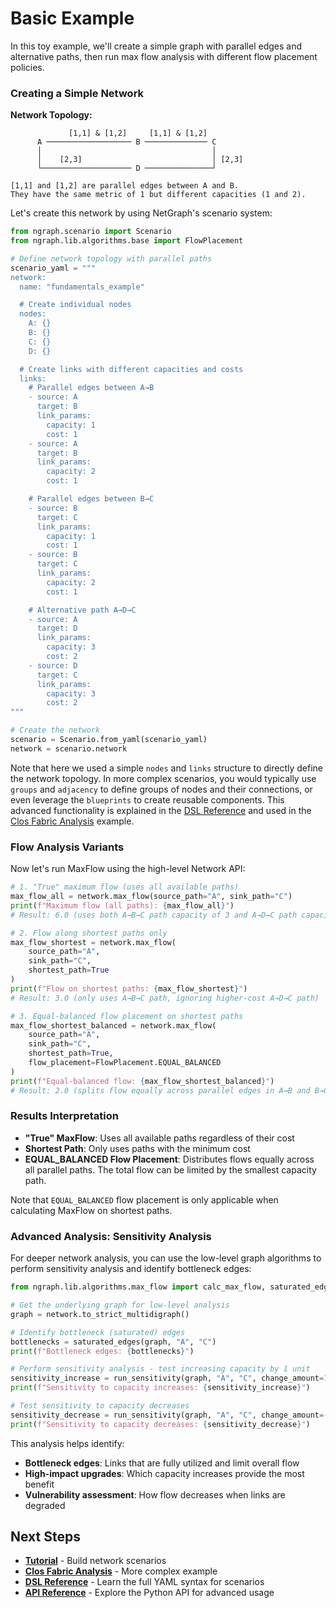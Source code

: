 # Basic Example

In this toy example, we'll create a simple graph with parallel edges and alternative paths, then run max flow analysis with different flow placement policies.

### Creating a Simple Network

**Network Topology:**

```
             [1,1] & [1,2]     [1,1] & [1,2]
      A ─────────────────── B ────────────── C
      │                                      │
      │    [2,3]                             │ [2,3]
      └──────────────────── D ───────────────┘

[1,1] and [1,2] are parallel edges between A and B.
They have the same metric of 1 but different capacities (1 and 2).
```

Let's create this network by using NetGraph's scenario system:

```python
from ngraph.scenario import Scenario
from ngraph.lib.algorithms.base import FlowPlacement

# Define network topology with parallel paths
scenario_yaml = """
network:
  name: "fundamentals_example"

  # Create individual nodes
  nodes:
    A: {}
    B: {}
    C: {}
    D: {}

  # Create links with different capacities and costs
  links:
    # Parallel edges between A→B
    - source: A
      target: B
      link_params:
        capacity: 1
        cost: 1
    - source: A
      target: B
      link_params:
        capacity: 2
        cost: 1

    # Parallel edges between B→C
    - source: B
      target: C
      link_params:
        capacity: 1
        cost: 1
    - source: B
      target: C
      link_params:
        capacity: 2
        cost: 1

    # Alternative path A→D→C
    - source: A
      target: D
      link_params:
        capacity: 3
        cost: 2
    - source: D
      target: C
      link_params:
        capacity: 3
        cost: 2
"""

# Create the network
scenario = Scenario.from_yaml(scenario_yaml)
network = scenario.network
```

Note that here we used a simple `nodes` and `links` structure to directly define the network topology. In more complex scenarios, you would typically use `groups` and `adjacency` to define groups of nodes and their connections, or even leverage the `blueprints` to create reusable components. This advanced functionality is explained in the [DSL Reference](../reference/dsl.md) and used in the [Clos Fabric Analysis](clos-fabric.md) example.

### Flow Analysis Variants

Now let's run MaxFlow using the high-level Network API:

```python
# 1. "True" maximum flow (uses all available paths)
max_flow_all = network.max_flow(source_path="A", sink_path="C")
print(f"Maximum flow (all paths): {max_flow_all}")
# Result: 6.0 (uses both A→B→C path capacity of 3 and A→D→C path capacity of 3)

# 2. Flow along shortest paths only
max_flow_shortest = network.max_flow(
    source_path="A",
    sink_path="C",
    shortest_path=True
)
print(f"Flow on shortest paths: {max_flow_shortest}")
# Result: 3.0 (only uses A→B→C path, ignoring higher-cost A→D→C path)

# 3. Equal-balanced flow placement on shortest paths
max_flow_shortest_balanced = network.max_flow(
    source_path="A",
    sink_path="C",
    shortest_path=True,
    flow_placement=FlowPlacement.EQUAL_BALANCED
)
print(f"Equal-balanced flow: {max_flow_shortest_balanced}")
# Result: 2.0 (splits flow equally across parallel edges in A→B and B→C)
```

### Results Interpretation

- **"True" MaxFlow**: Uses all available paths regardless of their cost
- **Shortest Path**: Only uses paths with the minimum cost
- **EQUAL_BALANCED Flow Placement**: Distributes flows equally across all parallel paths. The total flow can be limited by the smallest capacity path.

Note that `EQUAL_BALANCED` flow placement is only applicable when calculating MaxFlow on shortest paths.

### Advanced Analysis: Sensitivity Analysis

For deeper network analysis, you can use the low-level graph algorithms to perform sensitivity analysis and identify bottleneck edges:

```python
from ngraph.lib.algorithms.max_flow import calc_max_flow, saturated_edges, run_sensitivity

# Get the underlying graph for low-level analysis
graph = network.to_strict_multidigraph()

# Identify bottleneck (saturated) edges
bottlenecks = saturated_edges(graph, "A", "C")
print(f"Bottleneck edges: {bottlenecks}")

# Perform sensitivity analysis - test increasing capacity by 1 unit
sensitivity_increase = run_sensitivity(graph, "A", "C", change_amount=1.0)
print(f"Sensitivity to capacity increases: {sensitivity_increase}")

# Test sensitivity to capacity decreases
sensitivity_decrease = run_sensitivity(graph, "A", "C", change_amount=-1.0)
print(f"Sensitivity to capacity decreases: {sensitivity_decrease}")
```

This analysis helps identify:

- **Bottleneck edges**: Links that are fully utilized and limit overall flow
- **High-impact upgrades**: Which capacity increases provide the most benefit
- **Vulnerability assessment**: How flow decreases when links are degraded

## Next Steps

- **[Tutorial](../getting-started/tutorial.md)** - Build network scenarios
- **[Clos Fabric Analysis](clos-fabric.md)** - More complex example
- **[DSL Reference](../reference/dsl.md)** - Learn the full YAML syntax for scenarios
- **[API Reference](../reference/api.md)** - Explore the Python API for advanced usage
